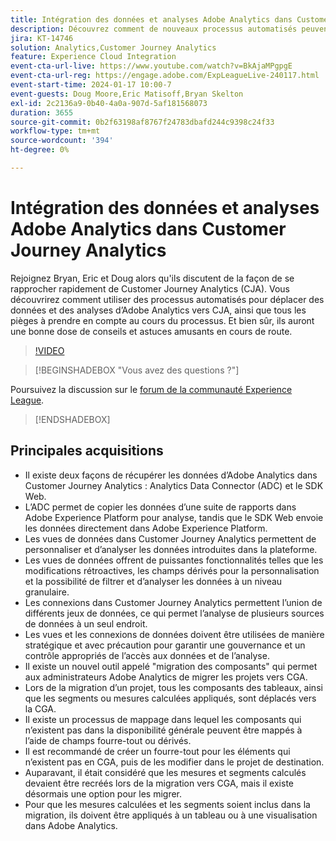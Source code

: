 ```yaml
---
title: Intégration des données et analyses Adobe Analytics dans Customer Journey Analytics
description: Découvrez comment de nouveaux processus automatisés peuvent vous aider à déplacer vos données et analyses d’Adobe Analytics vers Adobe Customer Journey Analytics.
jira: KT-14746
solution: Analytics,Customer Journey Analytics
feature: Experience Cloud Integration
event-cta-url-live: https://www.youtube.com/watch?v=BkAjaMPgpgE
event-cta-url-reg: https://engage.adobe.com/ExpLeagueLive-240117.html
event-start-time: 2024-01-17 10:00-7
event-guests: Doug Moore,Eric Matisoff,Bryan Skelton
exl-id: 2c2136a9-0b40-4a0a-907d-5af181568073
duration: 3655
source-git-commit: 0b2f63198af8767f24783dbafd244c9398c24f33
workflow-type: tm+mt
source-wordcount: '394'
ht-degree: 0%

---
```


# Intégration des données et analyses Adobe Analytics dans Customer Journey Analytics

Rejoignez Bryan, Eric et Doug alors qu&#39;ils discutent de la façon de se rapprocher rapidement de Customer Journey Analytics (CJA). Vous découvrirez comment utiliser des processus automatisés pour déplacer des données et des analyses d’Adobe Analytics vers CJA, ainsi que tous les pièges à prendre en compte au cours du processus. Et bien sûr, ils auront une bonne dose de conseils et astuces amusants en cours de route.

>[!VIDEO](https://video.tv.adobe.com/v/3426778/?quality=12&learn=on)

>[!BEGINSHADEBOX &quot;Vous avez des questions ?&quot;]

Poursuivez la discussion sur le [forum de la communauté Experience League](https://experienceleaguecommunities.adobe.com/t5/adobe-analytics-discussions/experience-league-live-post-session-discussion-bringing-your/m-p/646093?profile.language=fr#M3582).

>[!ENDSHADEBOX]

## Principales acquisitions

* Il existe deux façons de récupérer les données d’Adobe Analytics dans Customer Journey Analytics : Analytics Data Connector (ADC) et le SDK Web.
* L’ADC permet de copier les données d’une suite de rapports dans Adobe Experience Platform pour analyse, tandis que le SDK Web envoie les données directement dans Adobe Experience Platform.
* Les vues de données dans Customer Journey Analytics permettent de personnaliser et d’analyser les données introduites dans la plateforme.
* Les vues de données offrent de puissantes fonctionnalités telles que les modifications rétroactives, les champs dérivés pour la personnalisation et la possibilité de filtrer et d’analyser les données à un niveau granulaire.
* Les connexions dans Customer Journey Analytics permettent l’union de différents jeux de données, ce qui permet l’analyse de plusieurs sources de données à un seul endroit.
* Les vues et les connexions de données doivent être utilisées de manière stratégique et avec précaution pour garantir une gouvernance et un contrôle appropriés de l’accès aux données et de l’analyse.
* Il existe un nouvel outil appelé &quot;migration des composants&quot; qui permet aux administrateurs Adobe Analytics de migrer les projets vers CGA.
* Lors de la migration d’un projet, tous les composants des tableaux, ainsi que les segments ou mesures calculées appliqués, sont déplacés vers la CGA.
* Il existe un processus de mappage dans lequel les composants qui n’existent pas dans la disponibilité générale peuvent être mappés à l’aide de champs fourre-tout ou dérivés.
* Il est recommandé de créer un fourre-tout pour les éléments qui n’existent pas en CGA, puis de les modifier dans le projet de destination.
* Auparavant, il était considéré que les mesures et segments calculés devaient être recréés lors de la migration vers CGA, mais il existe désormais une option pour les migrer.
* Pour que les mesures calculées et les segments soient inclus dans la migration, ils doivent être appliqués à un tableau ou à une visualisation dans Adobe Analytics.

